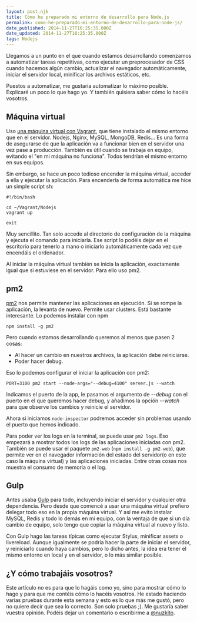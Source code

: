 ```yaml
---
layout: post.njk
title: Cómo he preparado mi entorno de desarrollo para Node.js
permalink: como-he-preparado-mi-entorno-de-desarrollo-para-node-js/
date_published: 2014-11-27T16:25:35.000Z
date_updated: 2014-11-27T16:25:35.000Z
tags: Nodejs
---
```


Llegamos a un punto en el que cuando estamos desarrollando comenzamos a automatizar tareas repetitivas, como ejecutar un preprocesador de CSS cuando hacemos algún cambio, actualizar el navegador automáticamente, iniciar el servidor local, minificar los archivos estáticos, etc.

Puestos a automatizar, me gustaría automatizar lo máximo posible. Explicaré un poco lo que hago yo. Y también quisiera saber cómo lo hacéis vosotros.

## Máquina virtual
Uso [una máquina virtual con Vagrant](https://www.vagrantup.com/), que tiene instalado el mismo entorno que en el servidor. Nodejs, Nginx, MySQL, MongoDB, Redis... Es una forma de asegurarse de que la aplicación va a funcionar bien en el servidor una vez pase a producción. También es útil cuando se trabaja en equipo, evitando el "en mi máquina no funciona". Todos tendrían el mismo entorno en sus equipos.

Sin embargo, se hace un poco tedioso encender la máquina virtual, acceder a ella y ejecutar la aplicación. Para encenderla de forma automática me hice un simple script sh:
```language-bash
#!/bin/bash

cd ~/Vagrant/Nodejs
vagrant up

exit
```
Muy sencillito. Tan solo accede al directorio de configuración de la máquina y ejecuta el comando para iniciarla. Ese script lo podéis dejar en el escritorio para tenerlo a mano o iniciarlo automáticamente cada vez que encendáis el ordenador.

Al iniciar la máquina virtual también se inicia la aplicación, exactamente igual que si estuviese en el servidor. Para ello uso pm2.

## pm2
[pm2](https://github.com/Unitech/PM2) nos permite mantener las aplicaciones en ejecución. Si se rompe la aplicación, la levanta de nuevo. Permite usar clusters. Está bastante interesante. Lo podemos instalar con npm
```
npm install -g pm2
```
Pero cuando estamos desarrollando queremos al menos que pasen 2 cosas:

* Al hacer un cambio en nuestros archivos, la aplicación debe reiniciarse.
* Poder hacer debug.

Eso lo podemos configurar el iniciar la aplicación con pm2:
```
PORT=3100 pm2 start --node-args="--debug=4100" server.js --watch
```
Indicamos el puerto de la app, le pasamos el argumento de *--debug* con el puerto en el que queremos hacer debug, y añadimos la opción *--watch* para que observe los cambios y reinicie el servidor.

Ahora si iniciamos `node-inspector` podremos acceder sin problemas usando el puerto que hemos indicado.

Para poder ver los logs en la terminal, se puede usar `pm2 logs`. Eso empezará a mostrar todos los logs de las aplicaciones iniciadas con pm2. También se puede usar el paquete `pm2-web` (`npm install -g pm2-web`), que permite ver en el navegador información del estado del servidor(o en este caso la máquina virtual) y las aplicaciones iniciadas. Entre otras cosas nos muestra el consumo de memoria o el log.

## Gulp
Antes usaba [Gulp](http://gulpjs.com/) para todo, incluyendo iniciar el servidor y cualquier otra dependencia. Pero desde que comencé a usar una máquina virtual prefiero delegar todo eso en la propia máquina virtual. Y así me evito instalar MySQL, Redis y todo lo demás en mi equipo, con la ventaja de que si un día cambio de equipo, solo tengo que copiar la máquina virtual al nuevo y listo.

Con Gulp hago las tareas típicas como ejecutar Stylus, minificar assets o livereload. Aunque igualmente se podría hacer la parte de iniciar el servidor, y reiniciarlo cuando haya cambios, pero lo dicho antes, la idea era tener el mismo entorno en local y en el servidor, o lo más similar posible.

## ¿Y cómo trabajáis vosotros?
Este artículo no es para que lo hagáis como yo, sino para mostrar cómo lo hago y para que me contéis cómo lo hacéis vosotros. He estado haciendo varias pruebas durante esta semana y esto es lo que más me gustó, pero no quiere decir que sea lo correcto. Son solo pruebas ;). Me gustaría saber vuestra opinión. Podéis dejar un comentario o escribirme a [@nuzkito](https://twitter.com/nuzkito).
